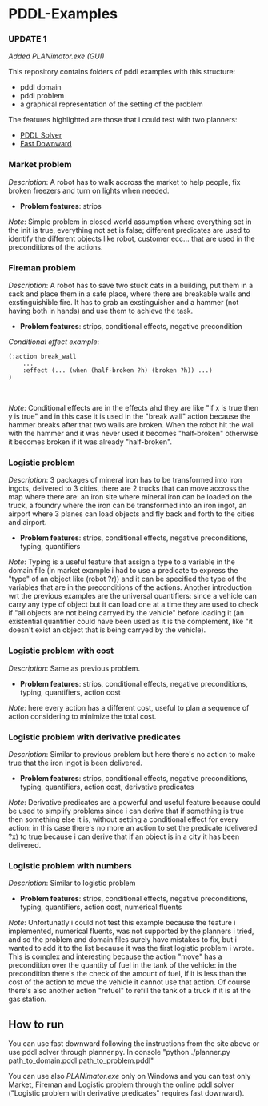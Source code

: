 # PDDL-Examples

### UPDATE 1
_Added PLANimator.exe (GUI)_

This repository contains folders of pddl examples with this structure:
- pddl domain
- pddl problem
- a graphical representation of the setting of the problem

The features highlighted are those that i could test with two planners:
- [PDDL Solver](http://solver.planning.domains/)
- [Fast Downward](http://www.fast-downward.org/)  

  
### Market problem
_Description_: A robot has to walk accross the market to help people, fix broken freezers and turn on lights when needed.

  - **Problem features**: strips

_Note_: Simple problem in closed world assumption where everything set in the init is true, everything not set is false; different predicates are used to identify the different objects like robot, customer ecc...
	that are used in the preconditions of the actions.  

  
### Fireman problem
_Description_: A robot has to save two stuck cats in a building, put them in a sack and place them in a safe place, where there are breakable walls and exstinguishible fire.
	It has to grab an exstinguisher and a hammer (not having both in hands) and use them to achieve the task.

  - **Problem features**: strips, conditional effects, negative precondition

_Conditional effect example_:<br/>

	(:action break_wall
		...
		:effect (... (when (half-broken ?h) (broken ?h)) ...)
	)
<br/>

_Note_: Conditional effects are in the effects ahd they are like "if x is true then y is true" and in this case it is used in the "break wall" action because the hammer breaks after that
	two walls are broken. When the robot hit the wall with the hammer and it was never used it becomes "half-broken" otherwise it becomes broken if it was already "half-broken".  

  
### Logistic problem
_Description_: 3 packages of mineral iron has to be transformed into iron ingots, delivered to 3 cities, there are 2 trucks that can move accross the map where there are:
	an iron site where mineral iron can be loaded on the truck, a foundry where the iron can be transformed into an iron ingot,
	an airport where 3 planes can load objects and fly back and forth to the cities and airport.
  
  - **Problem features**: strips, conditional effects, negative preconditions, typing, quantifiers

_Note_: Typing is a useful feature that assign a type to a variable in the domain file (in market example i had to use a predicate to express the "type" of an object like (robot ?r))
	and it can be specified the type of the variables that are in the preconditions of the actions. Another introduction wrt the previous examples 
	are the universal quantifiers: since a vehicle can carry any type of object but it can load one at a time they are used to check if "all objects are not being carryed by the vehicle"
	before loading it (an existential quantifier could have been used as it is the complement, like "it doesn't exist an object that is being carryed by the vehicle).  

  
### Logistic problem with cost
_Description_: Same as previous problem.

  - **Problem features**: strips, conditional effects, negative preconditions, typing, quantifiers, action cost

_Note_: here every action has a different cost, useful to plan a sequence of action considering to minimize the total cost.  

  
### Logistic problem with derivative predicates
_Description_: Similar to previous problem but here there's no action to make true that the iron ingot is been delivered.

  - **Problem features**: strips, conditional effects, negative preconditions, typing, quantifiers, action cost, derivative predicates

_Note_: Derivative predicates are a powerful and useful feature because could be used to simplify problems since i can derive that
  	if something is true then something else it is, without setting a conditional effect for every action: in this case
  	there's no more an action to set the predicate (delivered ?x) to true because i can derive that if an object is in a city it has been delivered.  

  
### Logistic problem with numbers
_Description_: Similar to logistic problem

  - **Problem features**: strips, conditional effects, negative preconditions, typing, quantifiers, action cost, numerical fluents

_Note_: Unfortunatly i could not test this example because the feature i implemented, numerical fluents, was not supported by the planners i tried,
	and so the problem and domain files surely have mistakes to fix, but i wanted to add it to the list because it was the first logistic problem i wrote.
	This is complex and interesting because the action "move" has a precondition over the quantity of fuel in the tank of the vehicle: in the precondition
	there's the check of the amount of fuel, if it is less than the cost of the action to move the vehicle it cannot use that action. Of course there's
	also another action "refuel" to refill the tank of a truck if it is at the gas station.




## How to run
You can use fast downward following the instructions from the site above or use pddl solver through planner.py.
In console "python ./planner.py path_to_domain.pddl path_to_problem.pddl"

You can use also *PLANimator.exe* only on Windows and you can test only Market, Fireman and Logistic problem through the online pddl solver
("Logistic problem with derivative predicates" requires fast downward).
